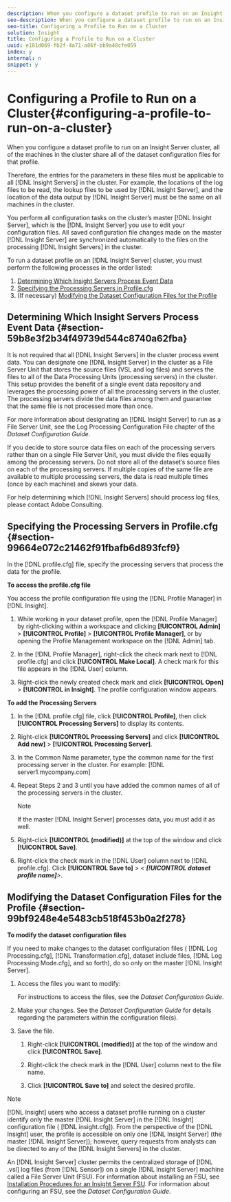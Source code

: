 ```yaml
---
description: When you configure a dataset profile to run on an Insight Server cluster, all of the machines in the cluster share all of the dataset configuration files for that profile.
seo-description: When you configure a dataset profile to run on an Insight Server cluster, all of the machines in the cluster share all of the dataset configuration files for that profile.
seo-title: Configuring a Profile to Run on a Cluster
solution: Insight
title: Configuring a Profile to Run on a Cluster
uuid: e181d069-fb2f-4a71-a86f-bb9a48cfe059
index: y
internal: n
snippet: y
---
```


# Configuring a Profile to Run on a Cluster{#configuring-a-profile-to-run-on-a-cluster}

When you configure a dataset profile to run on an Insight Server cluster, all of the machines in the cluster share all of the dataset configuration files for that profile.

 Therefore, the entries for the parameters in these files must be applicable to all [!DNL Insight Servers] in the cluster. For example, the locations of the log files to be read, the lookup files to be used by [!DNL Insight Server], and the location of the data output by [!DNL Insight Server] must be the same on all machines in the cluster.

You perform all configuration tasks on the cluster’s master [!DNL Insight Server], which is the [!DNL Insight Server] you use to edit your configuration files. All saved configuration file changes made on the master [!DNL Insight Server] are synchronized automatically to the files on the processing [!DNL Insight Servers] in the cluster.

To run a dataset profile on an [!DNL Insight Server] cluster, you must perform the following processes in the order listed:

1. [Determining Which Insight Servers Process Event Data](../../../../../../home/c-inst-svr/c-install-ins-svr/c-ins-svr-clstrs/c-inst-ins-svr-clstr/c-inst-proc-clstr/c-config-prof-run-clstr.md#section-59b8e3f2b34f49739d544c8740a62fba) 
1. [Specifying the Processing Servers in Profile.cfg](../../../../../../home/c-inst-svr/c-install-ins-svr/c-ins-svr-clstrs/c-inst-ins-svr-clstr/c-inst-proc-clstr/c-config-prof-run-clstr.md#section-99664e072c21462f91fbafb6d893fcf9) 
1. (If necessary) [Modifying the Dataset Configuration Files for the Profile](../../../../../../home/c-inst-svr/c-install-ins-svr/c-ins-svr-clstrs/c-inst-ins-svr-clstr/c-inst-proc-clstr/c-config-prof-run-clstr.md#section-99bf9248e4e5483cb518f453b0a2f278)

## Determining Which Insight Servers Process Event Data {#section-59b8e3f2b34f49739d544c8740a62fba}

It is not required that all [!DNL Insight Servers] in the cluster process event data. You can designate one [!DNL Insight Server] in the cluster as a File Server Unit that stores the source files (VSL and log files) and serves the files to all of the Data Processing Units (processing servers) in the cluster. This setup provides the benefit of a single event data repository and leverages the processing power of all the processing servers in the cluster. The processing servers divide the data files among them and guarantee that the same file is not processed more than once.

For more information about designating an [!DNL Insight Server] to run as a File Server Unit, see the Log Processing Configuration File chapter of the *Dataset Configuration Guide*.

If you decide to store source data files on each of the processing servers rather than on a single File Server Unit, you must divide the files equally among the processing servers. Do not store all of the dataset’s source files on each of the processing servers. If multiple copies of the same file are available to multiple processing servers, the data is read multiple times (once by each machine) and skews your data.

For help determining which [!DNL Insight Servers] should process log files, please contact Adobe Consulting.

## Specifying the Processing Servers in Profile.cfg {#section-99664e072c21462f91fbafb6d893fcf9}

In the [!DNL profile.cfg] file, specify the processing servers that process the data for the profile.

**To access the profile.cfg file**

You access the profile configuration file using the [!DNL Profile Manager] in [!DNL Insight].

1. While working in your dataset profile, open the [!DNL Profile Manager] by right-clicking within a workspace and clicking **[!UICONTROL Admin]** > **[!UICONTROL Profile]** > **[!UICONTROL Profile Manager]**, or by opening the Profile Management workspace on the [!DNL Admin] tab. 

1. In the [!DNL Profile Manager], right-click the check mark next to [!DNL profile.cfg] and click **[!UICONTROL Make Local]**. A check mark for this file appears in the [!DNL User] column. 

1. Right-click the newly created check mark and click **[!UICONTROL Open]** > **[!UICONTROL in Insight]**. The profile configuration window appears.

**To add the Processing Servers**

1. In the [!DNL profile.cfg] file, click **[!UICONTROL Profile]**, then click **[!UICONTROL Processing Servers]** to display its contents. 

1. Right-click **[!UICONTROL Processing Servers]** and click **[!UICONTROL Add new]** > **[!UICONTROL Processing Server]**. 

1. In the Common Name parameter, type the common name for the first processing server in the cluster. For example: [!DNL server1.mycompany.com]
1. Repeat Steps 2 and 3 until you have added the common names of all of the processing servers in the cluster.

   >[!NOTE]
   >
   >If the master [!DNL Insight Server] processes data, you must add it as well.

1. Right-click **[!UICONTROL (modified)]** at the top of the window and click **[!UICONTROL Save]**. 

1. Right-click the check mark in the [!DNL User] column next to [!DNL profile.cfg]. Click **[!UICONTROL Save to]** > *< **[!UICONTROL dataset profile name]**>*.

## Modifying the Dataset Configuration Files for the Profile {#section-99bf9248e4e5483cb518f453b0a2f278}

**To modify the dataset configuration files**

If you need to make changes to the dataset configuration files ( [!DNL Log Processing.cfg], [!DNL Transformation.cfg], dataset include files, [!DNL Log Processing Mode.cfg], and so forth), do so only on the master [!DNL Insight Server].

1. Access the files you want to modify:

   For instructions to access the files, see the *Dataset Configuration Guide*. 
1. Make your changes. See the *Dataset Configuration Guide* for details regarding the parameters within the configuration file(s). 
1. Save the file.

    1. Right-click **[!UICONTROL (modified)]** at the top of the window and click **[!UICONTROL Save]**. 
    
    1. Right-click the check mark in the [!DNL User] column next to the file name. 
    1. Click **[!UICONTROL Save to]** and select the desired profile.

>[!NOTE]
>
>[!DNL Insight] users who access a dataset profile running on a cluster identify only the master [!DNL Insight Server] in the [!DNL Insight] configuration file ( [!DNL insight.cfg]). From the perspective of the [!DNL Insight] user, the profile is accessible on only one [!DNL Insight Server] (the master [!DNL Insight Server]); however, query requests from analysts can be directed to any of the [!DNL Insight Servers] in the cluster.

An [!DNL Insight Server] cluster permits the centralized storage of [!DNL .vsl] log files (from [!DNL Sensor]) on a single [!DNL Insight Server] machine called a File Server Unit (FSU). For information about installing an FSU, see [Installation Procedures for an Insight Server FSU](../../../../../../home/c-inst-svr/c-install-ins-svr/t-inst-proc-fsu.md#task-e4a4a791b6694119ba45b36f3e573016). For information about configuring an FSU, see the *Dataset Configuration Guide*. 
